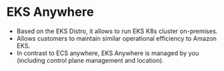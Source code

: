 # EKS Anywhere

* Based on the EKS Distro, it allows to run EKS K8s cluster on-premises.&#x20;
* Allows customers to maintain similar operational efficiency to Amazon EKS.&#x20;
* In contrast to ECS anywhere, EKS Anywhere is managed by you (including control plane management and location).

